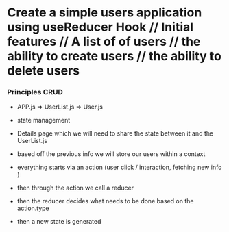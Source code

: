 # Create a simple users application using useReducer Hook // Initial features // A list of of users // the ability to create users // the ability to delete users

### Principles CRUD

* APP.js => UserList.js => User.js

* state management

* Details page which we will need to share the state between it and the UserList.js 

* based off the previous info we will store our users within a context

* everything starts via an action (user click / interaction, fetching new info ) 

* then through the action we call a reducer 

* then the reducer decides what needs to be done based on the action.type 

* then a new state is generated

